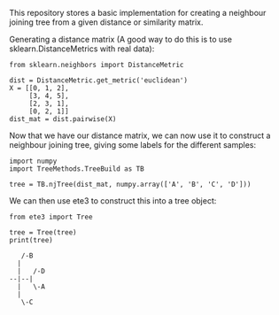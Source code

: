 This repository stores a basic implementation for creating a neighbour joining tree from a given distance or similarity matrix.

Generating a distance matrix (A good way to do this is to use sklearn.DistanceMetrics with real data):

    from sklearn.neighbors import DistanceMetric

    dist = DistanceMetric.get_metric('euclidean')
    X = [[0, 1, 2],
         [3, 4, 5],
         [2, 3, 1],
         [0, 2, 1]]
    dist_mat = dist.pairwise(X)

Now that we have our distance matrix, we can now use it to construct a neighbour joining tree, 
giving some labels for the different samples:

    import numpy
    import TreeMethods.TreeBuild as TB

    tree = TB.njTree(dist_mat, numpy.array(['A', 'B', 'C', 'D']))

We can then use ete3 to construct this into a tree object:

    from ete3 import Tree

    tree = Tree(tree)
    print(tree)

       /-B
      |
      |   /-D
    --|--|
      |   \-A
      |
       \-C
